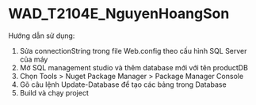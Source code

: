 # WAD_T2104E_NguyenHoangSon

Hướng dẫn sử dụng:
1. Sửa connectionString trong file Web.config theo cấu hình SQL Server của máy
2. Mở SQL management studio và thêm database mới với tên productDB
3. Chọn Tools > Nuget Package Manager > Package Manager Console
4. Gõ câu lệnh Update-Database để tạo các bảng trong Database
5. Build và chạy project 
